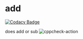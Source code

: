 # add

[![Codacy Badge](https://api.codacy.com/project/badge/Grade/a5dabfa75a844dd7bd98fceded4bdb25)](https://app.codacy.com/manual/Pavansl/add?utm_source=github.com&utm_medium=referral&utm_content=Pavansl/add&utm_campaign=Badge_Grade_Dashboard)

does add or sub
![cppcheck-action](https://github.com/Pavansl/add/workflows/cppcheck-action/badge.svg)
